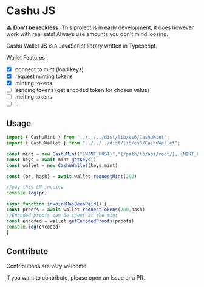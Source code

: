 # Cashu JS

⚠️ __Don't be reckless:__ This project is in early development, it does however work with real sats! Always use amounts you don't mind loosing.

Cashu Wallet JS is a JavaScript library written in Typescript.

Wallet Features:

- [x] connect to mint (load keys)
- [x] request minting tokens
- [x] minting tokens
- [ ] sending tokens (get encoded token for chosen value)
- [ ] melting tokens
- [ ] ...

## Usage

```javascript
import { CashuMint } from "../../../dist/lib/es6/CashuMint";
import { CashuWallet } from "../../../dist/lib/es6/CashuWallet";

const mint = new CashuMint("{MINT_HOST}","{/path/to/api/root/}, {MINT_PORT}")
const keys = await mint.getKeys()
const wallet = new CashuWallet(keys,mint)

const {pr, hash} = await wallet.requestMint(200)

//pay this LN invoice
console.log(pr)

async function invoiceHasBeenPaid() {
const proofs = await wallet.requestTokens(200,hash)
//Encoded proofs can be spent at the mint
const encoded = wallet.getEncodedProofs(proofs)
console.log(encoded)
}

```

## Contribute

Contributions are very welcome.

If you want to contribute, please open an Issue or a PR. 